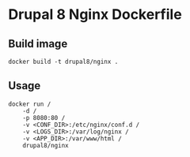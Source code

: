 # Drupal 8 Nginx Dockerfile

## Build image

    docker build -t drupal8/nginx .

## Usage

    docker run /
        -d /
        -p 8080:80 /
        -v <CONF_DIR>:/etc/nginx/conf.d /
        -v <LOGS_DIR>:/var/log/nginx /
        -v <APP_DIR>:/var/www/html /
        drupal8/nginx
